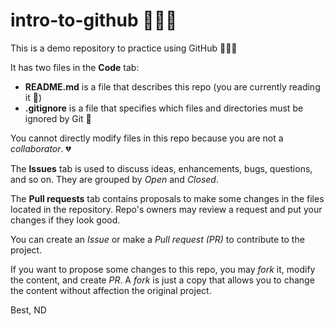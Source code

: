 # intro-to-github 👩🏼‍💻
This is a demo repository to practice using GitHub 🧚🏼‍♀️

It has two files in the **Code** tab:
- **README.md** is a file that describes this repo (you are currently reading it 📖)
- **.gitignore** is a file that specifies which files and directories must be ignored by Git 🤖

You cannot directly modify files in this repo because you are not a *collaborator*. 💔

The **Issues** tab is used to discuss ideas, enhancements, bugs, questions, and so on. They are grouped by *Open* and *Closed*.

The **Pull requests** tab contains proposals to make some changes in the files located in the repository. Repo's owners may review a request and put your changes if they look good.

You can create an *Issue* or make a *Pull request (PR)* to contribute to the project.

If you want to propose some changes to this repo, you may *fork* it, modify the content, and create *PR*. A *fork* is just a copy that allows you to change the content without affection the original project.

Best,
ND
